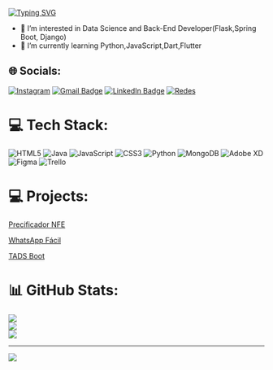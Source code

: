[![Typing SVG](https://readme-typing-svg.demolab.com?font=Fira+Code&pause=1000&random=false&width=435&lines=Welcome+to+my+GitHub!;Me+chamo+Henrique+Ven%C3%A2ncio)](https://git.io/typing-svg)


- 👀 I’m interested in Data Science and Back-End Developer(Flask,Spring Boot, Django)
- 🌱 I’m currently learning Python,JavaScript,Dart,Flutter

## 🌐 Socials:
[![Instagram](https://img.shields.io/badge/Instagram-E4405F?style=for-the-badge&logo=instagram&logoColor=white)](https://instagram.com/06henrique)
[![Gmail Badge]( 	https://img.shields.io/badge/Microsoft_Outlook-0078D4?style=for-the-badge&logo=microsoft-outlook&logoColor=white&link=mailto:hvs1@outlook.com.br)](mailto:hvs1@outlook.com.br)
[![LinkedIn Badge]( 	https://img.shields.io/badge/LinkedIn-0077B5?style=for-the-badge&logo=linkedin&logoColor=white&link=https://www.linkedin.com/in/henrique-ven%C3%A2ncio-437946184)](https://www.linkedin.com/in/henrique-ven%C3%A2ncio-437946184)
[![Redes](https://img.shields.io/badge/website-000000?style=for-the-badge&logo=About.me&logoColor=white)](https://linktr.ee/henriquevenancio)

# 💻 Tech Stack:
![HTML5](https://img.shields.io/badge/html5-%23E34F26.svg?style=for-the-badge&logo=html5&logoColor=white) ![Java](https://img.shields.io/badge/java-%23ED8B00.svg?style=for-the-badge&logo=java&logoColor=white) ![JavaScript](https://img.shields.io/badge/javascript-%23323330.svg?style=for-the-badge&logo=javascript&logoColor=%23F7DF1E) ![CSS3](https://img.shields.io/badge/css3-%231572B6.svg?style=for-the-badge&logo=css3&logoColor=white) ![Python](https://img.shields.io/badge/python-3670A0?style=for-the-badge&logo=python&logoColor=ffdd54) ![MongoDB](https://img.shields.io/badge/MongoDB-%234ea94b.svg?style=for-the-badge&logo=mongodb&logoColor=white) ![Adobe XD](https://img.shields.io/badge/Adobe%20XD-470137?style=for-the-badge&logo=Adobe%20XD&logoColor=#FF61F6) 	![Figma](https://img.shields.io/badge/figma-%23F24E1E.svg?style=for-the-badge&logo=figma&logoColor=white) ![Trello](https://img.shields.io/badge/Trello-%23026AA7.svg?style=for-the-badge&logo=Trello&logoColor=white)

# 💻 Projects:

[Precificador NFE](https://precificador.onrender.com)

[WhatsApp Fácil](https://github.com/hvenanc/WhatsApp-Facil)

[TADS Boot](https://github.com/hvenanc/TADS_Bot)

# 📊 GitHub Stats:
![](https://github-readme-stats.vercel.app/api?username=hvenanc&theme=dark&hide_border=false&include_all_commits=false&count_private=false)<br/>
![](https://github-readme-streak-stats.herokuapp.com/?user=hvenanc&theme=dark&hide_border=false)<br/>
![](https://github-readme-stats.vercel.app/api/top-langs/?username=hvenanc&theme=dark&hide_border=false&include_all_commits=false&count_private=false&layout=compact)

---
[![](https://visitcount.itsvg.in/api?id=hvenanc&icon=0&color=0)](https://visitcount.itsvg.in)

